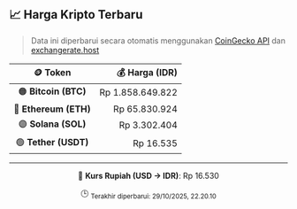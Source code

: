 

<!-- HARGA_KRIPTO -->
## 📈 Harga Kripto Terbaru

> Data ini diperbarui secara otomatis menggunakan [CoinGecko API](https://www.coingecko.com/) dan [exchangerate.host](https://exchangerate.host/)

<div align="center">

| 🪙 Token | 💰 Harga (IDR) |
|:------:|---------------:|
| 🟠 **Bitcoin (BTC)**   | Rp 1.858.649.822 |
| 🔵 **Ethereum (ETH)**  | Rp 65.830.924 |
| 🟣 **Solana (SOL)**    | Rp 3.302.404 |
| 🟢 **Tether (USDT)**   | Rp 16.535 |

---

💱 **Kurs Rupiah (USD → IDR)**: Rp 16.530

🕒 <sub>Terakhir diperbarui: 29/10/2025, 22.20.10</sub>

</div>
<!-- /HARGA_KRIPTO -->